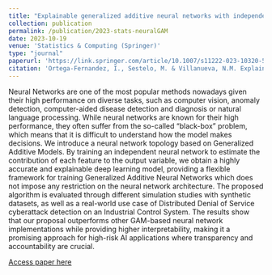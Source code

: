 ```yaml
---
title: "Explainable generalized additive neural networks with independent neural network training"
collection: publication
permalink: /publication/2023-stats-neuralGAM
date: 2023-10-19
venue: 'Statistics & Computing (Springer)'
type: "journal"
paperurl: 'https://link.springer.com/article/10.1007/s11222-023-10320-5'
citation: 'Ortega-Fernandez, I., Sestelo, M. & Villanueva, N.M. Explainable generalized additive neural networks with independent neural network training. Stat Comput 34, 6 (2024). https://doi.org/10.1007/s11222-023-10320-5'
---
```

Neural Networks are one of the most popular methods nowadays given their high performance on diverse tasks, such as computer vision, anomaly detection, computer-aided disease detection and diagnosis or natural language processing. While neural networks are known for their high performance, they often suffer from the so-called “black-box” problem, which means that it is difficult to understand how the model makes decisions. We introduce a neural network topology based on Generalized Additive Models. By training an independent neural network to estimate the contribution of each feature to the output variable, we obtain a highly accurate and explainable deep learning model, providing a flexible framework for training Generalized Additive Neural Networks which does not impose any restriction on the neural network architecture. The proposed algorithm is evaluated through different simulation studies with synthetic datasets, as well as a real-world use case of Distributed Denial of Service cyberattack detection on an Industrial Control System. The results show that our proposal outperforms other GAM-based neural network implementations while providing higher interpretability, making it a promising approach for high-risk AI applications where transparency and accountability are crucial.

[Access paper here](https://link.springer.com/epdf/10.1007/s11222-023-10320-5?sharing_token=Jys6S3vMxKH4ZpFLw6c-8Pe4RwlQNchNByi7wbcMAY4aHMD-XAL_4dBSCPuHbEn3JmmrLLgSVyF06ty7uuodcQadb1Clz7JlKralHHEGl33vXiVc0Tiy3QJDPsbE3p6ueSLvnTZ2VdVhY5bS4Ep9UL3tJ71kdjS9uahRBkwwTKY%3D)